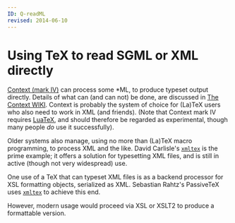 ```yaml
---
ID: Q-readML
revised: 2014-06-10
---
```

# Using TeX to read SGML or XML directly

[Context (mark IV)](./FAQ-context.html) can process some
*ML, to produce typeset output directly.  Details of what can
(and can not) be done, are discussed in 
[The Context WIKI](http://wiki.contextgarden.net/XML).
Context is probably the system of choice for (La)TeX users who
also need to work in XML (and friends).  (Note that Context
mark&nbsp;IV requires [LuaTeX](./FAQ-luatex.html), and should
therefore be regarded as experimental, though many people _do_
use it successfully).

Older systems also manage, using no more than (La)TeX macro
programming, to process XML and the like.  David Carlisle's
[`xmltex`](https://ctan.org/pkg/xmltex) is the prime example; it offers a solution
for typesetting XML files, and is still in active (though not
very widespread) use.

One use of a TeX that can typeset XML files is as a backend
processor for XSL formatting objects, serialized as XML.
Sebastian Rahtz's PassiveTeX uses [`xmltex`](https://ctan.org/pkg/xmltex) to
achieve this end.

However, modern usage would proceed via XSL or XSLT2 to
produce a formattable version.

